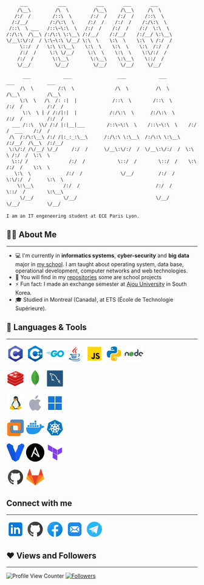 ```
     ___           ___           ___       ___       ___
    /\__\         /\  \         /\__\     /\__\     /\  \
   /:/  /        /::\  \       /:/  /    /:/  /    /::\  \
  /:/__/        /:/\:\  \     /:/  /    /:/  /    /:/\:\  \
 /::\  \ ___   /::\~\:\  \   /:/  /    /:/  /    /:/  \:\  \
/:/\:\  /\__\ /:/\:\ \:\__\ /:/__/    /:/__/    /:/__/ \:\__\
\/__\:\/:/  / \:\~\:\ \/__/ \:\  \    \:\  \    \:\  \ /:/  /
     \::/  /   \:\ \:\__\    \:\  \    \:\  \    \:\  /:/  /
     /:/  /     \:\ \/__/     \:\  \    \:\  \    \:\/:/  /
    /:/  /       \:\__\        \:\__\    \:\__\    \::/  /
    \/__/         \/__/         \/__/     \/__/     \/__/
```
```
      ___            ___                 ___            ___            ___            ___
     /\  \         /:\  \               /\  \          /\  \          /\__\          /\__\
     \:\  \   /\  /: :|  |             /::\  \        /::\  \        /:/  /         /:/  /
      \:\  \ | / /:/|:|  |            /:/\:\  \      /:/\:\  \      /:/  /         /:/  /
  ___ /::\  \\/ /:/ |:|__|___        /::\~\:\  \    /::\~\:\  \    /:/  /  ___    /:/  /
 /\  /:/\:\__\ /:/ /|:_:_:\__\      /:/\:\ \:\__\  /:/\:\ \:\__\  /:/__/  /\__\  /:/__/
 \:\/:/ /\/__/ \/_/     /:/  /      \/__\:\/:/  /  \/__\:\/:/  /  \:\  \ /:/  /  \:\  \
  \::/ /               /:/  /            \::/  /        \::/  /    \:\  /:/  /    \:\  \
   \:\  \             /:/  /              \/__/         /:/  /      \:\/:/  /      \:\  \
    \:\__\           /:/  /                            /:/  /        \::/  /        \:\__\
     \/__/           \/__/                             \/__/          \/__/          \/__/

I am an IT engeneering student at ECE Paris Lyon.
```
## 🙋‍♂️ About Me
---
- 💻‍ I'm currently in **informatics systems**, **cyber-security** and **big data** major in [my school](https://www.ece.fr/). I am taught about operating system, data base, operational development, computer networks and web technologies.
- 🔭 You will find in my [repositories](https://github.com/polocto?tab=repositories) some are school projects 
- ⚡ Fun fact: I made an exchange semester at [Ajou University](https://www.ajou.ac.kr/en/index.do) in South Korea.
- 🎓 Studied in Montreal (Canada), at ETS (École de Technologie Supérieure).

## 🤖 Languages & Tools
---
![C](/img/languages&tools/c-programming.png)
![C++](/img/languages&tools/c++.png) 
![Go](/img/languages&tools/go.png)
![Java](/img/languages&tools/java.png) 
![JavaScript](/img/languages&tools/javascript.png)
![Python](/img/languages&tools/python.png)
![NodeJS](/img/languages&tools/nodejs.png) 

![Redis](/img/languages&tools/redis.png)
![MongoDB](/img/languages&tools/mongodb.png)
![MySQL](/img/languages&tools/mysql.png)

![Linux](/img/languages&tools/linux.png) 
![MacOS](/img/languages&tools/apple.png)
![Windows](/img/languages&tools/windows-11.png)

![VMware](/img/languages&tools/vmware.png)
![Docker](/img/languages&tools/docker.png)
![K8s](/img/languages&tools/kubernetes.png)

![Vagrant](/img/languages&tools/vagrant.png) 
![Ansible](/img/languages&tools/ansible.png)
![Terraform](/img/languages&tools/terraform.png)

![Github](/img/github.png)
![Gitlab](/img/gitlab.png)

## Connect with me
---
[![LinkedIn](/img/social/linkedin.png)](https://www.linkedin.com/in/paul-sade-a6222448/)
[![Github](/img/github.png)](https://github.com/polocto)
[![Facebook](/img/social/facebook.png)](https://www.facebook.com/profile.php?id=100008280398252)
[![Mail](/img/social/mail.png)](mailto:paul.sade@live.fr)
[![Telegram](/img/social/telegram.png)](https://t.me/polocto)

## ❤️ Views and Followers
---
![Profile View Counter](https://komarev.com/ghpvc/?username=polocto)
[![Followers](https://img.shields.io/github/followers/polocto?label=Followers&style=social)](https://github.com/polocto?tab=followers)
